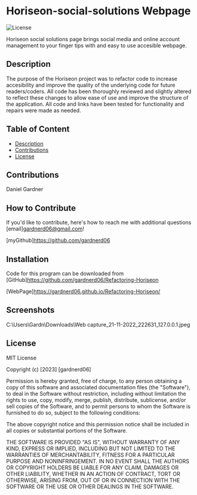 # Horiseon-social-solutions Webpage

![License](https://img.shields.io/badge/License-MIT-orange)

Horiseon social solutions page brings social media and online account management to your finger tips with and easy to use accesible webpage.

## Description

The purpose of the Horiseon project was to refactor code to increase accesibility and improve the quality of the underlying code for future readers/coders. All code has been thoroughly reviewed and slightly altered to reflect these changes to allow ease of use and improve the structure of the application. All code and links have been tested for functionality and repairs were made as needed.

## Table of Content

- [Description](#description)
- [Contributions](#contributions)
- [License](#license)

## Contributions

Daniel Gardner

## How to Contribute

If you'd like to contribute, here's how to reach me with additional questions [email]gardnerd06@gmail.com!

[myGithub]<https://github.com/gardnerd06>

## Installation

Code for this program can be downloaded from [GitHub]<https://github.com/gardnerd06/Refactoring-Horiseon>

[WebPage]<https://gardnerd06.github.io/Refactoring-Horiseon/>

## Screenshots

C:\Users\Gardn\Downloads\Web capture_21-11-2022_222631_127.0.0.1.jpeg

## License

MIT License

Copyright (c) [2023] [gardnerd06]

Permission is hereby granted, free of charge, to any person obtaining a copy of this software and associated documentation files (the "Software"), to deal in the Software without restriction, including without limitation the rights to use, copy, modify, merge, publish, distribute, sublicense, and/or sell copies of the Software, and to permit persons to whom the Software is furnished to do so, subject to the following conditions:

The above copyright notice and this permission notice shall be included in all copies or substantial portions of the Software.

THE SOFTWARE IS PROVIDED "AS IS", WITHOUT WARRANTY OF ANY KIND, EXPRESS OR IMPLIED, INCLUDING BUT NOT LIMITED TO THE WARRANTIES OF MERCHANTABILITY, FITNESS FOR A PARTICULAR PURPOSE AND NONINFRINGEMENT. IN NO EVENT SHALL THE AUTHORS OR COPYRIGHT HOLDERS BE LIABLE FOR ANY CLAIM, DAMAGES OR OTHER LIABILITY, WHETHER IN AN ACTION OF CONTRACT, TORT OR OTHERWISE, ARISING FROM, OUT OF OR IN CONNECTION WITH THE SOFTWARE OR THE USE OR OTHER DEALINGS IN THE SOFTWARE.
